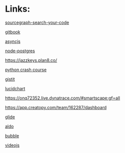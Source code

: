 Links:
======

[sourcegraph-search-your-code](https://sourcegraph.com/search)

[gitbook](https://app.gitbook.com/)

[asyncjs](https://frontarm.com/courses/async-javascript/promises/why-async/#callback-based-io)

[node-postgres](https://node-postgres.com/)

<https://jazzkeys.plan8.co/>

[python crash course](https://youtu.be/4F2m91eKmts)

[gistit](http://gist-it.appspot.com/)

[lucidchart](https://lucid.app/lucidchart/dd16419e-d4c4-41bb-9c63-28e55205c2aa/edit?beaconFlowId=F8649D93C203F683&page=0_0#)

<https://onq72352.live.dynatrace.com/#smartscape;gf=all>

<https://app.creatopy.com/team/162287/dashboard>

[glide](https://docs.glideapps.com/all/get-started/creating-your-first-app)

[aldo](https://help.adalo.com/?&utm_source=marketing_site&utm_medium=referral&utm_campaign=explore)

[bubble](https://bubble.io/)

[videojs](https://videojs.com/getting-started)
